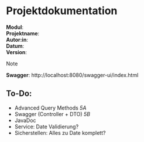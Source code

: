# Projektdokumentation
**Modul**:  
**Projektname**:  
**Autor:in**:  
**Datum**:  
**Version**:  


>[!NOTE]
>**Swagger**: http://localhost:8080/swagger-ui/index.html

## To-Do:  
- Advanced Query Methods *5A*
- Swagger (Controller + DTO) *5B*
- JavaDoc
- Service: Date Validierung?
- Sicherstellen: Alles zu Date komplett?
